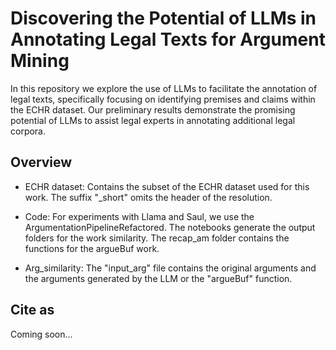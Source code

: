 # Discovering the Potential of LLMs in Annotating Legal Texts for Argument Mining

In this repository we explore the use of LLMs to facilitate the annotation of legal texts, specifically focusing on identifying premises and claims within the ECHR dataset. Our preliminary results demonstrate the promising potential of LLMs to assist legal experts in annotating additional legal corpora. 

## Overview 

- ECHR dataset: Contains the subset of the ECHR dataset used for this work. The suffix "_short" omits the header of the resolution.

- Code: For experiments with Llama and Saul, we use the ArgumentationPipelineRefactored. The notebooks generate the output folders for the work similarity. The recap_am folder contains the functions for the argueBuf work.

- Arg_similarity: The "input_arg" file contains the original arguments and the arguments generated by the LLM or the "argueBuf" function.


## Cite as 
Coming soon...